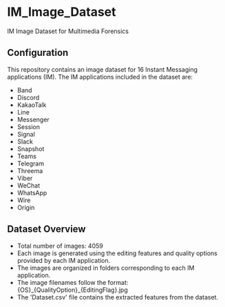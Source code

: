 # IM_Image_Dataset
IM Image Dataset for Multimedia Forensics

## Configuration
This repository contains an image dataset for 16 Instant Messaging applications (IM). The IM applications included in the dataset are:

- Band
- Discord
- KakaoTalk
- Line
- Messenger
- Session
- Signal
- Slack
- Snapshot
- Teams
- Telegram
- Threema
- Viber
- WeChat
- WhatsApp
- Wire
- Origin

## Dataset Overview
- Total number of images: 4059
- Each image is generated using the editing features and quality options provided by each IM application.
- The images are organized in folders corresponding to each IM application.
- The image filenames follow the format: {OS}\_{QualityOption}\_{EditingFlag}.jpg
- The 'Dataset.csv' file contains the extracted features from the dataset.
